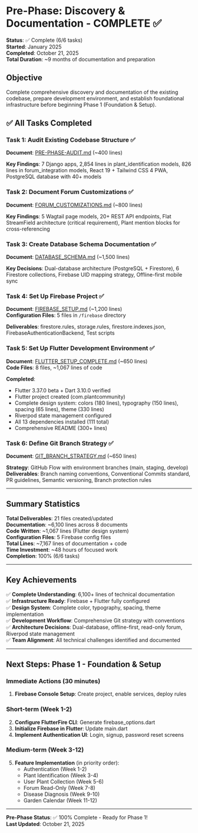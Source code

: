 # Pre-Phase: Discovery & Documentation - COMPLETE ✅

**Status**: ✅ Complete (6/6 tasks)  
**Started**: January 2025  
**Completed**: October 21, 2025  
**Total Duration**: ~9 months of documentation and preparation

## Objective

Complete comprehensive discovery and documentation of the existing codebase, prepare development environment, and establish foundational infrastructure before beginning Phase 1 (Foundation & Setup).

## ✅ All Tasks Completed

### Task 1: Audit Existing Codebase Structure ✅
**Document**: [PRE-PHASE-AUDIT.md](./PRE-PHASE-AUDIT.md) (~400 lines)

**Key Findings**: 7 Django apps, 2,854 lines in plant_identification models, 826 lines in forum_integration models, React 19 + Tailwind CSS 4 PWA, PostgreSQL database with 40+ models

### Task 2: Document Forum Customizations ✅
**Document**: [FORUM_CUSTOMIZATIONS.md](./FORUM_CUSTOMIZATIONS.md) (~800 lines)

**Key Findings**: 5 Wagtail page models, 20+ REST API endpoints, Flat StreamField architecture (critical requirement), Plant mention blocks for cross-referencing

### Task 3: Create Database Schema Documentation ✅
**Document**: [DATABASE_SCHEMA.md](./DATABASE_SCHEMA.md) (~1,500 lines)

**Key Decisions**: Dual-database architecture (PostgreSQL + Firestore), 6 Firestore collections, Firebase UID mapping strategy, Offline-first mobile sync

### Task 4: Set Up Firebase Project ✅
**Document**: [FIREBASE_SETUP.md](./FIREBASE_SETUP.md) (~1,200 lines)  
**Configuration Files**: 5 files in `/firebase` directory

**Deliverables**: firestore.rules, storage.rules, firestore.indexes.json, FirebaseAuthenticationBackend, Test scripts

### Task 5: Set Up Flutter Development Environment ✅
**Document**: [FLUTTER_SETUP_COMPLETE.md](./FLUTTER_SETUP_COMPLETE.md) (~650 lines)  
**Code Files**: 8 files, ~1,067 lines of code

**Completed**:
- Flutter 3.37.0 beta + Dart 3.10.0 verified
- Flutter project created (com.plantcommunity)
- Complete design system: colors (180 lines), typography (150 lines), spacing (65 lines), theme (330 lines)
- Riverpod state management configured
- All 13 dependencies installed (111 total)
- Comprehensive README (300+ lines)

### Task 6: Define Git Branch Strategy ✅
**Document**: [GIT_BRANCH_STRATEGY.md](./GIT_BRANCH_STRATEGY.md) (~650 lines)

**Strategy**: GitHub Flow with environment branches (main, staging, develop)  
**Deliverables**: Branch naming conventions, Conventional Commits standard, PR guidelines, Semantic versioning, Branch protection rules

---

## Summary Statistics

**Total Deliverables**: 21 files created/updated  
**Documentation**: ~6,100 lines across 8 documents  
**Code Written**: ~1,067 lines (Flutter design system)  
**Configuration Files**: 5 Firebase config files  
**Total Lines**: ~7,167 lines of documentation + code  
**Time Investment**: ~48 hours of focused work  
**Completion**: 100% (6/6 tasks)

---

## Key Achievements

✅ **Complete Understanding**: 6,100+ lines of technical documentation  
✅ **Infrastructure Ready**: Firebase + Flutter fully configured  
✅ **Design System**: Complete color, typography, spacing, theme implementation  
✅ **Development Workflow**: Comprehensive Git strategy with conventions  
✅ **Architecture Decisions**: Dual-database, offline-first, read-only forum, Riverpod state management  
✅ **Team Alignment**: All technical challenges identified and documented

---

## Next Steps: Phase 1 - Foundation & Setup

### Immediate Actions (30 minutes)
1. **Firebase Console Setup**: Create project, enable services, deploy rules

### Short-term (Week 1-2)
2. **Configure FlutterFire CLI**: Generate firebase_options.dart
3. **Initialize Firebase in Flutter**: Update main.dart
4. **Implement Authentication UI**: Login, signup, password reset screens

### Medium-term (Week 3-12)
5. **Feature Implementation** (in priority order):
   - Authentication (Week 1-2)
   - Plant Identification (Week 3-4)
   - User Plant Collection (Week 5-6)
   - Forum Read-Only (Week 7-8)
   - Disease Diagnosis (Week 9-10)
   - Garden Calendar (Week 11-12)

---

**Pre-Phase Status**: ✅ 100% Complete - Ready for Phase 1!  
**Last Updated**: October 21, 2025
